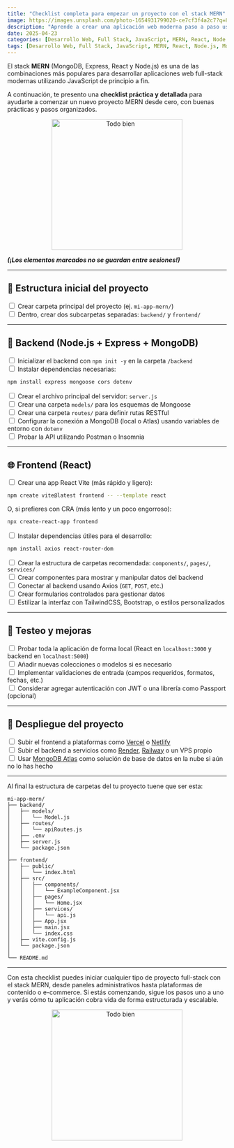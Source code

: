 ```yaml
---
title: "Checklist completa para empezar un proyecto con el stack MERN"
image: https://images.unsplash.com/photo-1654931799020-ce7cf3f4a2c7?q=80&w=1974
description: "Aprende a crear una aplicación web moderna paso a paso usando MongoDB, Express, React y Node.js. Esta guía te ayudará a estructurar tu proyecto MERN desde cero."
date: 2025-04-23
categories: [Desarrollo Web, Full Stack, JavaScript, MERN, React, Node.js, MongoDB, Express, Checklist, Guía paso a paso, Full Stack]
tags: [Desarrollo Web, Full Stack, JavaScript, MERN, React, Node.js, MongoDB, Express, Checklist, Guía paso a paso, Full Stack]
---
```


El stack **MERN** (MongoDB, Express, React y Node.js) es una de las combinaciones más populares para desarrollar aplicaciones web full-stack modernas utilizando JavaScript de principio a fin.

A continuación, te presento una **checklist práctica y detallada** para ayudarte a comenzar un nuevo proyecto MERN desde cero, con buenas prácticas y pasos organizados.

<div style="text-align: center;">
  <img src="https://media.giphy.com/media/HZrx8kjIA7lyeTqXVM/giphy.gif" alt="Todo bien" width="300" />
</div>

_**(¡Los elementos marcados no se guardan entre sesiones!)**_

---

## 📁 Estructura inicial del proyecto

<input type="checkbox"> Crear carpeta principal del proyecto (ej. `mi-app-mern/`)<br/>
<input type="checkbox"> Dentro, crear dos subcarpetas separadas: `backend/` y `frontend/`

---

## 🚀 Backend (Node.js + Express + MongoDB)

<input type="checkbox"> Inicializar el backend con `npm init -y` en la carpeta `/backend`<br/>
<input type="checkbox"> Instalar dependencias necesarias:  
  ```bash
  npm install express mongoose cors dotenv
  ```
<input type="checkbox"> Crear el archivo principal del servidor: `server.js`<br/>
<input type="checkbox"> Crear una carpeta `models/` para los esquemas de Mongoose<br/>
<input type="checkbox"> Crear una carpeta `routes/` para definir rutas RESTful<br/>
<input type="checkbox"> Configurar la conexión a MongoDB (local o Atlas) usando variables de entorno con `dotenv`<br/>
<input type="checkbox"> Probar la API utilizando Postman o Insomnia

---

## 🌐 Frontend (React)

<input type="checkbox"> Crear una app React Vite (más rápido y ligero):  
  ```bash
  npm create vite@latest frontend -- --template react
  ```  
  O, si prefieres con CRA (más lento y un poco engorroso):
  ```bash
  npx create-react-app frontend
  ``` 
<input type="checkbox"> Instalar dependencias útiles para el desarrollo:  
  ```bash
  npm install axios react-router-dom
  ```
<input type="checkbox"> Crear la estructura de carpetas recomendada: `components/`, `pages/`, `services/`<br/>
<input type="checkbox"> Crear componentes para mostrar y manipular datos del backend<br/>
<input type="checkbox"> Conectar al backend usando Axios (`GET`, `POST`, etc.)<br/>
<input type="checkbox"> Crear formularios controlados para gestionar datos<br/>
<input type="checkbox"> Estilizar la interfaz con TailwindCSS, Bootstrap, o estilos personalizados

---

## 🧪 Testeo y mejoras

<input type="checkbox"> Probar toda la aplicación de forma local (React en `localhost:3000` y backend en `localhost:5000`)<br/>
<input type="checkbox"> Añadir nuevas colecciones o modelos si es necesario<br/>
<input type="checkbox"> Implementar validaciones de entrada (campos requeridos, formatos, fechas, etc.)<br/>
<input type="checkbox"> Considerar agregar autenticación con JWT o una librería como Passport (opcional)

---

## 🚀 Despliegue del proyecto

<input type="checkbox"> Subir el frontend a plataformas como [Vercel](https://vercel.com/) o [Netlify](https://www.netlify.com/)<br/>
<input type="checkbox"> Subir el backend a servicios como [Render](https://render.com/), [Railway](https://railway.app/) o un VPS propio<br/>
<input type="checkbox"> Usar [MongoDB Atlas](https://www.mongodb.com/cloud/atlas) como solución de base de datos en la nube si aún no lo has hecho

---

Al final la estructura de carpetas del tu proyecto tuene que ser esta:

```
mi-app-mern/
├── backend/
│   ├── models/
│   │   └── Model.js
│   ├── routes/
│   │   └── apiRoutes.js
│   ├── .env
│   ├── server.js
│   └── package.json
│
├── frontend/
│   ├── public/
│   │   └── index.html
│   ├── src/
│   │   ├── components/
│   │   │   └── ExampleComponent.jsx
│   │   ├── pages/
│   │   │   └── Home.jsx
│   │   ├── services/
│   │   │   └── api.js
│   │   ├── App.jsx
│   │   ├── main.jsx
│   │   └── index.css
│   ├── vite.config.js
│   └── package.json
│
└── README.md
```

---

Con esta checklist puedes iniciar cualquier tipo de proyecto full-stack con el stack MERN, desde paneles administrativos hasta plataformas de contenido o e-commerce. Si estás comenzando, sigue los pasos uno a uno y verás cómo tu aplicación cobra vida de forma estructurada y escalable.


<div style="text-align: center;">
  <img src="https://media.giphy.com/media/3ZALZoBtI1KJa/giphy.gif" alt="Todo bien" width="300" />
</div>
